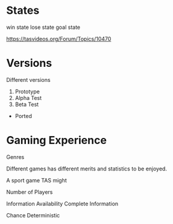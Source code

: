 # States

win state
lose state
goal state

https://tasvideos.org/Forum/Topics/10470

# Versions

Different versions

1. Prototype
2. Alpha Test
3. Beta Test

- Ported



# Gaming Experience


Genres

Different games has different merits and statistics to be enjoyed.

A sport game TAS might 


Number of Players

Information Availability
	Complete Information

Chance
	Deterministic